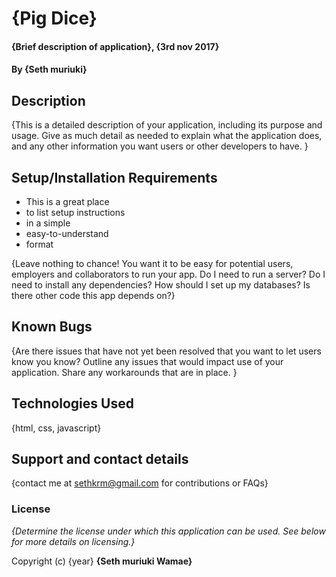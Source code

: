 # {Pig Dice}

#### {Brief description of application}, {3rd nov 2017}

#### By **{Seth muriuki}**

## Description

{This is a detailed description of your application, including its purpose and usage.  Give as much detail as needed to explain what the application does, and any other information you want users or other developers to have. }

## Setup/Installation Requirements

* This is a great place
* to list setup instructions
* in a simple
* easy-to-understand
* format

{Leave nothing to chance! You want it to be easy for potential users, employers and collaborators to run your app. Do I need to run a server? Do I need to install any dependencies? How should I set up my databases? Is there other code this app depends on?}

## Known Bugs

{Are there issues that have not yet been resolved that you want to let users know you know? Outline any issues that would impact use of your application. Share any workarounds that are in place. }

## Technologies Used

{html, css, javascript}

## Support and contact details

{contact me at sethkrm@gmail.com for contributions or FAQs}

### License

*{Determine the license under which this application can be used.  See below for more details on licensing.}*

Copyright (c) {year} **{Seth muriuki Wamae}**
